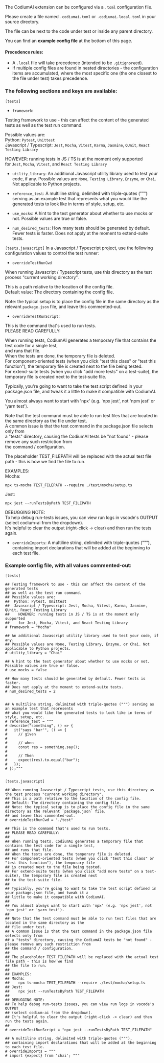 The CodiumAI extension can be configured via a `.toml` configuration file.

Please create a file named `.codiumai.toml` or `.codiumai.local.toml` in your source directory.

The file can be next to the code under test or inside any parent directory.

You can find an **example config file** at the bottom of this page.


#### Precedence rules:
* A `.local` file will take precedence (intended to be `.gitignore`ed).
* If multiple config files are found in nested directories - the configuration items are accumulated, where the most specific one (the one closest to the file under test) takes precedence.

### The following sections and keys are available:

`[tests]`

* `framework`:

Testing framework to use - this can affect the content of the generated tests
as well as the test run command.  

Possible values are:  
Python: `Pytest`, `Unittest`  
Javascript / Typescript: `Jest`, `Mocha`, `Vitest`, `Karma`, `Jasmine`, `QUnit`, `React Testing Library`  

HOWEVER: running tests in JS / TS is at the moment only supported  
for `Jest`, `Mocha`, `Vitest`, and `React Testing Library`  

* `utility_library`: An additional Javascript utility library used to test your code, if any. Possible values are `None`, `Testing Library`, `Enzyme`, or `Chai`. Not applicable to Python projects.

* `reference_test`: A multiline string, delimited with triple-quotes (""") serving as an example test that represents what you would like the generated tests to look like in terms of style, setup, etc.

* `use_mocks`: A hint to the test generator about whether to use mocks or not. Possible values are true or false.

* `num_desired_tests`: How many tests should be generated by default. Fewer tests is faster. Does not apply at the moment to extend-suite tests.

`[tests.javascript]`
In a Javascript / Typescript project, use the following configuration values to control the test runner:

* `overrideTestRunCwd`

When running Javascript / Typescript tests, use this directory as the test process "current working directory".

This is a path relative to the location of the config file.  
Default value: The directory containing the config file.  

Note: the typical setup is to place the config file in the same directory as the relevant `package.json` file, and leave this commented-out.
* `overrideTestRunScript`:

This is the command that's used to run tests.  
PLEASE READ CAREFULLY:

When running tests, CodiumAI generates a temporary file that contains the test code for a single test,  
and runs that file.  
When the tests are done, the temporary file is deleted.  
For component-oriented tests (when you click "test this class" or "test this function"), the temporary file
is created next to the file being tested.  
For extend-suite tests (when you click "add more tests" on a test-suite), the temporary file is created next
to the test-suite file.  

Typically, you're going to want to take the test script defined in your package.json file, and tweak it a
little to make it compatible with CodiumAI.  

You almost always want to start with 'npx' (e.g. 'npx jest', not 'npm jest' or 'yarn test').  

Note that the test command must be able to run test files that are located in the same directory as the
file under test.  
A common issue is that the test command in the package.json file selects only from  
a "tests" directory, causing the CodiumAI tests be "not found" - please remove any such restriction from  
the command / configuration.  

The placeholder TEST_FILEPATH will be replaced with the actual test file path - this is how we find the file to run.

EXAMPLES:  
Mocha:  
```shell
npx ts-mocha TEST_FILEPATH --require ./test/mocha/setup.ts
```

Jest:  
```shell
npx jest --runTestsByPath TEST_FILEPATH  
```

DEBUGGING NOTE:  
To help debug run-tests issues, you can view run logs in vscode's OUTPUT   
(select codium-ai from the dropdown).  
It's helpful to clear the output (right-click -> clear) and then run the tests again.  


* `overrideImports`: A multiline string, delimited with triple-quotes ("""), containing import declarations that will be added at the beginning to each test file. 

### Example config file, with all values commented-out:
```
[tests]

## Testing framework to use - this can affect the content of the generated tests
## as well as the test run command.
## Possible values are:
##  Python: Pytest, Unittest
##  Javascript / Typescript: Jest, Mocha, Vitest, Karma, Jasmine, QUnit, React Testing Library
##    HOWEVER: running tests in JS / TS is at the moment only supported
##    for Jest, Mocha, Vitest, and React Testing Library
# framework = "Mocha"

## An additional Javascript utility library used to test your code, if any. 
## Possible values are None, Testing Library, Enzyme, or Chai. Not applicable to Python projects.
# utility_library = "Chai"

## A hint to the test generator about whether to use mocks or not. Possible values are true or false.
# use_mocks = false

## How many tests should be generated by default. Fewer tests is faster.
## Does not apply at the moment to extend-suite tests.
# num_desired_tests = 2


## A multiline string, delimited with triple-quotes (""") serving as an example test that represents
## what you would like the generated tests to look like in terms of style, setup, etc.
# reference_test = """
# describe("something", () => {
#   it("says 'bar'", () => {
#     // given
#
#     // when
#     const res = something.say();
#    
#     // Then
#     expect(res).to.equal("bar");
#   });
# });"""


[tests.javascript]

## When running Javascript / Typescript tests, use this directory as the test process "current working directory".
## This is a path relative to the location of the config file.
## Default: The directory containing the config file.
## Note: the typical setup is to place the config file in the same directory as the relevant `package.json` file,
## and leave this commented-out.
# overrideTestRunCwd = "./test"

## This is the command that's used to run tests.
## PLEASE READ CAREFULLY:
##
## When running tests, CodiumAI generates a temporary file that contains the test code for a single test,
## and runs that file.
## When the tests are done, the temporary file is deleted.
## For component-oriented tests (when you click "test this class" or "test this function"), the temporary file
## is created next to the file being tested.
## For extend-suite tests (when you click "add more tests" on a test-suite), the temporary file is created next
## to the test-suite file.
##
## Typically, you're going to want to take the test script defined in your package.json file, and tweak it a
## little to make it compatible with CodiumAI.
##
## You almost always want to start with 'npx' (e.g. 'npx jest', not 'npm jest' or 'yarn test').
##
## Note that the test command must be able to run test files that are located in the same directory as the
## file under test.
## A common issue is that the test command in the package.json file selects only from
## a "tests" directory, causing the CodiumAI tests be "not found" - please remove any such restriction from
## the command / configuration.
##
## The placeholder TEST_FILEPATH will be replaced with the actual test file path - this is how we find
## the file to run.
##
## EXAMPLES:
## Mocha:
##    npx ts-mocha TEST_FILEPATH --require ./test/mocha/setup.ts
## Jest:
##    npx jest --runTestsByPath TEST_FILEPATH
## 
## DEBUGGING NOTE:
## To help debug run-tests issues, you can view run logs in vscode's OUTPUT 
## (select codium-ai from the dropdown).
## It's helpful to clear the output (right-click -> clear) and then run the tests again.
##
# overrideTestRunScript = "npx jest --runTestsByPath TEST_FILEPATH"

## A multiline string, delimited with triple-quotes ("""),
## containing import declarations that will be added at the beginning to each test file. 
# overrideImports = """ 
# import {expect} from 'chai'; """
```